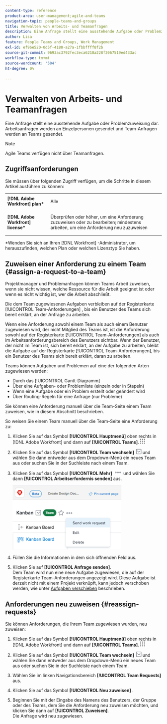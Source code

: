 ```yaml
---
content-type: reference
product-area: user-management;agile-and-teams
navigation-topic: people-teams-and-groups
title: Verwalten von Arbeits- und Teamanfragen
description: Eine Anfrage stellt eine ausstehende Aufgabe oder Problemzuweisung dar. Arbeitsanfragen werden an Einzelpersonen gesendet und Team-Anfragen werden an Teams gesendet.
author: Lisa
feature: People Teams and Groups, Work Management
exl-id: ef96e520-0d5f-4180-a27a-1fbbffff8f2b
source-git-commit: 9693ac3792fec3eca6218a228f2067519ed433ac
workflow-type: tm+mt
source-wordcount: '504'
ht-degree: 0%

---
```


# Verwalten von Arbeits- und Teamanfragen

Eine Anfrage stellt eine ausstehende Aufgabe oder Problemzuweisung dar. Arbeitsanfragen werden an Einzelpersonen gesendet und Team-Anfragen werden an Teams gesendet.

>[!NOTE]
>
>Agile Teams verfügen nicht über Teamanfragen.

## Zugriffsanforderungen

Sie müssen über folgenden Zugriff verfügen, um die Schritte in diesem Artikel ausführen zu können:

<table style="table-layout:auto"> 
 <col> 
 </col> 
 <col> 
 </col> 
 <tbody> 
  <tr> 
   <td role="rowheader"><strong>[!DNL Adobe Workfront] plan*</strong></td> 
   <td> <p>Alle</p> </td> 
  </tr> 
  <tr> 
   <td role="rowheader"><strong>[!DNL Adobe Workfront] license*</strong></td> 
   <td> <p>Überprüfen oder höher, um eine Anforderung zuzuweisen oder zu bearbeiten; mindestens arbeiten, um eine Anforderung neu zuzuweisen</p> </td> 
  </tr> 
 </tbody> 
</table>

&#42;Wenden Sie sich an Ihren [!DNL Workfront] -Administrator, um herauszufinden, welchen Plan oder welchen Lizenztyp Sie haben.

## Zuweisen einer Anforderung zu einem Team {#assign-a-request-to-a-team}

Projektmanager und Problemanfragen können Teams Arbeit zuweisen, wenn sie nicht wissen, welche Ressource für die Arbeit geeignet ist oder wenn es nicht wichtig ist, wer die Arbeit abschließt.

Die dem Team zugewiesenen Aufgaben verbleiben auf der Registerkarte [!UICONTROL Team-Anforderungen] , bis ein Benutzer des Teams sich bereit erklärt, an der Anfrage zu arbeiten.

Wenn eine Anforderung sowohl einem Team als auch einem Benutzer zugewiesen wird, der nicht Mitglied des Teams ist, ist die Anforderung sowohl auf der Registerkarte [!UICONTROL Team-Anforderungen] als auch im Arbeitsanforderungsbereich des Benutzers sichtbar. Wenn der Benutzer, der nicht im Team ist, sich bereit erklärt, an der Aufgabe zu arbeiten, bleibt die Aufgabe auf der Registerkarte [!UICONTROL Team-Anforderungen], bis ein Benutzer des Teams sich bereit erklärt, daran zu arbeiten.

Teams können Aufgaben und Problemen auf eine der folgenden Arten zugewiesen werden:

* Durch das [!UICONTROL Gantt-Diagramm]
* Über eine Aufgaben- oder Problemliste (einzeln oder in Stapeln)
* Wenn eine Aufgabe oder ein Problem erstellt oder geändert wird
* Über Routing-Regeln für eine Anfrage (nur Probleme)

Sie können eine Anforderung manuell über die Team-Seite einem Team zuweisen, wie in diesem Abschnitt beschrieben.

So weisen Sie einem Team manuell über die Team-Seite eine Anforderung zu:

1. Klicken Sie auf das Symbol **[!UICONTROL Hauptmenü]** oben rechts in [!DNL Adobe Workfront] und dann auf **[!UICONTROL Teams]**.![](assets/main-menu-icon.png)

1. Klicken Sie auf das Symbol **[!UICONTROL Team wechseln]** ![Team-Symbol wechseln](assets/switch-team-icon.png) und wählen Sie dann entweder aus dem Dropdown-Menü ein neues Team aus oder suchen Sie in der Suchleiste nach einem Team.

1. Klicken Sie auf das Symbol **[!UICONTROL Mehr]** ![](assets/more-icon.png) und wählen Sie dann **[!UICONTROL Arbeitserfordernis senden]** aus.

   ![](assets/edit-team-settings-350x205.png)

1. Füllen Sie die Informationen in dem sich öffnenden Feld aus.
1. Klicken Sie auf **[!UICONTROL Anfrage senden]**.\
   Dem Team wird nun eine neue Aufgabe zugewiesen, die auf der Registerkarte Team-Anforderungen angezeigt wird. Diese Aufgabe ist derzeit nicht mit einem Projekt verknüpft, kann jedoch verschoben werden, wie unter [Aufgaben verschieben](../../manage-work/tasks/manage-tasks/move-tasks.md) beschrieben.

## Anforderungen neu zuweisen {#reassign-requests}

Sie können Anforderungen, die Ihrem Team zugewiesen wurden, neu zuweisen:

1. Klicken Sie auf das Symbol **[!UICONTROL Hauptmenü]** oben rechts in [!DNL Adobe Workfront] und dann auf **[!UICONTROL Teams]**.![](assets/main-menu-icon.png)
1. Klicken Sie auf das Symbol **[!UICONTROL Team wechseln]** ![Team-Symbol wechseln](assets/switch-team-icon.png) und wählen Sie dann entweder aus dem Dropdown-Menü ein neues Team aus oder suchen Sie in der Suchleiste nach einem Team.
1. Wählen Sie im linken Navigationsbereich **[!UICONTROL Team Requests]** aus.
1. Klicken Sie auf das Symbol **[!UICONTROL Neu zuweisen]** .

1. Beginnen Sie mit der Eingabe des Namens des Benutzers, der Gruppe oder des Teams, dem Sie die Anforderung neu zuweisen möchten, und klicken Sie dann auf **[!UICONTROL Zuweisen]**.\
   Die Anfrage wird neu zugewiesen.
